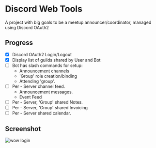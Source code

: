 # Discord Web Tools

A project with big goals to be a meetup announcer/coordinator, managed using Discord OAuth2

## Progress

- [x] Discord OAuth2 Login/Logout
- [x] Display list of guilds shared by User and Bot
- [ ] Bot has slash commands for setup:
  - Announcement channels
  - 'Group' role creation/binding
  - Attending 'group'.
- [ ] Per - Server channel feed.
  - Announcement messages.
  - Event Feed
- [ ] Per - Server, 'Group' shared Notes.
- [ ] Per - Server, 'Group' shared Invoicing
- [ ] Per - Server shared calendar.

## Screenshot

![wow login](doc/logged_in_2.png)

